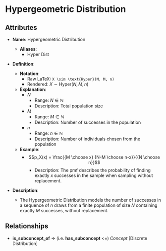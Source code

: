 # Hypergeometric Distribution

## Attributes

- **Name**: Hypergeometric Distribution
  - **Aliases**: 
    - Hyper Dist

- **Definition**:
  - **Notation**: 
    - Raw LaTeX: `X \sim \text{Hyper}(N, M, n)`
    - Rendered: $X \sim \text{Hyper}(N, M, n)$
  - **Explanation**:
    - $N$
      - Range: $N \in \mathbb{N}$
      - Description: Total population size
    - $M$
      - Range: $M \in \mathbb{N}$
      - Description: Number of successes in the population
    - $n$
      - Range: $n \in \mathbb{N}$
      - Description: Number of individuals chosen from the population
  - **Example**:
    - $$p_X(x) = \frac{{M \choose x} {N-M \choose n-x}}{{N \choose n}}$$
      - Description: The pmf describes the probability of finding exactly $x$ successes in the sample when sampling without replacement.

- **Description**: 
  - The Hypergeometric Distribution models the number of successes in a sequence of $n$ draws from a finite population of size $N$ containing exactly $M$ successes, without replacement.

## Relationships

- **is_subconcept_of** => (i.e. **has_subconcept** <=) *Concept* [Discrete Distribution]